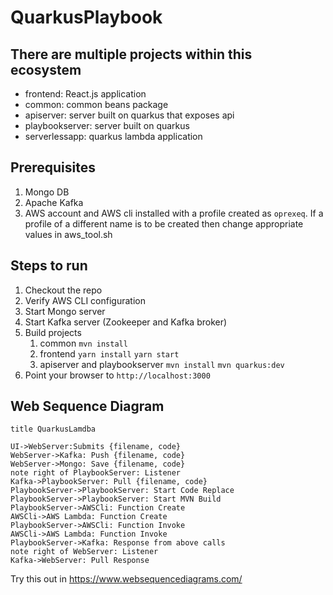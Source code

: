 # QuarkusPlaybook

## There are multiple projects within this ecosystem


- frontend: React.js application
- common: common beans package
- apiserver: server built on quarkus that exposes api
- playbookserver: server built on quarkus
- serverlessapp: quarkus lambda application

## Prerequisites

1. Mongo DB
2. Apache Kafka
3. AWS account and AWS cli installed with a profile created as `oprexeq`. If a profile of a different name is to be created then change appropriate values in aws_tool.sh

## Steps to run

1. Checkout the repo
2. Verify AWS CLI configuration
3. Start Mongo server
4. Start Kafka server (Zookeeper and Kafka broker)
5. Build projects
    1. common
       `mvn install`
    2. frontend 
       `yarn install`
       `yarn start`
    3. apiserver and playbookserver
       `mvn install`
       `mvn quarkus:dev`
6. Point your browser to `http://localhost:3000`

## Web Sequence Diagram

```
title QuarkusLamdba

UI->WebServer:Submits {filename, code}
WebServer->Kafka: Push {filename, code}
WebServer->Mongo: Save {filename, code}
note right of PlaybookServer: Listener
Kafka->PlaybookServer: Pull {filename, code}
PlaybookServer->PlaybookServer: Start Code Replace
PlaybookServer->PlaybookServer: Start MVN Build
PlaybookServer->AWSCli: Function Create
AWSCli->AWS Lambda: Function Create
PlaybookServer->AWSCli: Function Invoke
AWSCli->AWS Lambda: Function Invoke
PlaybookServer->Kafka: Response from above calls
note right of WebServer: Listener
Kafka->WebServer: Pull Response
```

Try this out in https://www.websequencediagrams.com/
